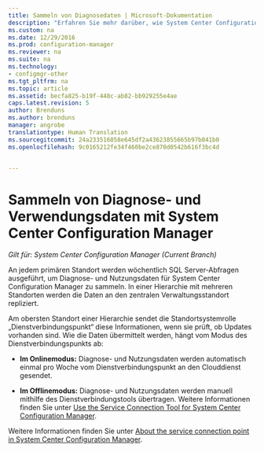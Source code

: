```yaml
---
title: Sammeln von Diagnosedaten | Microsoft-Dokumentation
description: "Erfahren Sie mehr darüber, wie System Center Configuration Manager Diagnose- und Nutzungsdaten über sich selbst sammelt."
ms.custom: na
ms.date: 12/29/2016
ms.prod: configuration-manager
ms.reviewer: na
ms.suite: na
ms.technology:
- configmgr-other
ms.tgt_pltfrm: na
ms.topic: article
ms.assetid: becfa825-b19f-448c-ab82-bb929255e4ae
caps.latest.revision: 5
author: Brenduns
ms.author: brenduns
manager: angrobe
translationtype: Human Translation
ms.sourcegitcommit: 24a233516058e645df2a43623855665b97b041b0
ms.openlocfilehash: 9c0165212fe34f460be2ce870d0542b616f3bc4d


---
```

# <a name="how-diagnostics-and-usage-data-is-collected-by-system-center-configuration-manager"></a>Sammeln von Diagnose- und Verwendungsdaten mit System Center Configuration Manager

*Gilt für: System Center Configuration Manager (Current Branch)*

An jedem primären Standort werden wöchentlich SQL Server-Abfragen ausgeführt, um Diagnose- und Nutzungsdaten für System Center Configuration Manager zu sammeln. In einer Hierarchie mit mehreren Standorten werden die Daten an den zentralen Verwaltungsstandort repliziert.  

Am obersten Standort einer Hierarchie sendet die Standortsystemrolle „Dienstverbindungspunkt“ diese Informationen, wenn sie prüft, ob Updates vorhanden sind. Wie die Daten übermittelt werden, hängt vom Modus des Dienstverbindungspunkts ab:  

-   **Im Onlinemodus:** Diagnose- und Nutzungsdaten werden automatisch einmal pro Woche vom Dienstverbindungspunkt an den Clouddienst gesendet.  

-   **Im Offlinemodus:** Diagnose- und Nutzungsdaten werden manuell mithilfe des Dienstverbindungstools übertragen. Weitere Informationen finden Sie unter [Use the Service Connection Tool for System Center Configuration Manager](../../../core/servers/manage/use-the-service-connection-tool.md).  

Weitere Informationen finden Sie unter [About the service connection point in System Center Configuration Manager](../../../core/servers/deploy/configure/about-the-service-connection-point.md).  



<!--HONumber=Dec16_HO5-->


